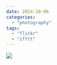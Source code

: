 ```yaml
---
date: 2014-10-06
categories: 
  - "photography"
tags: 
  - "flickr"
  - "ifttt"
---
```


![](https://farm3.staticflickr.com/2949/15271576420_c42e43b39d_b.jpg)
